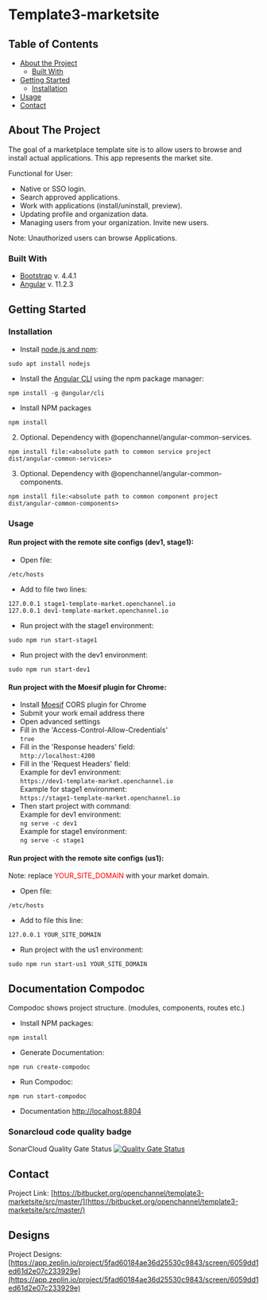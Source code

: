 # Template3-marketsite

## Table of Contents

* [About the Project](#about-the-project)
  * [Built With](#built-with)
* [Getting Started](#getting-started)
  * [Installation](#installation)
* [Usage](#usage)
* [Contact](#contact)

## About The Project

The goal of a marketplace template site is to allow users to browse and install actual applications. This app represents the market site.

Functional for User:
- Native or SSO login.
- Search approved applications. 
- Work with applications (install/uninstall, preview).
- Updating profile and organization data.
- Managing users from your organization. Invite new users.

Note: Unauthorized users can browse Applications.

### Built With
* [Bootstrap](https://getbootstrap.com) v. 4.4.1
* [Angular](https://angular.io) v. 11.2.3

## Getting Started

### Installation

- Install [node.js and npm](https://linuxize.com/post/how-to-install-node-js-on-ubuntu-18.04/):
```
sudo apt install nodejs
```
- Install the [Angular CLI](https://angular.io/cli) using the npm package manager:
```
npm install -g @angular/cli
```
- Install NPM packages
```
npm install
```

2. Optional. Dependency with @openchannel/angular-common-services.
```
npm install file:<absolute path to common service project dist/angular-common-services>
```

3. Optional. Dependency with @openchannel/angular-common-components.
```
npm install file:<absolute path to common component project dist/angular-common-components>
```

### Usage

#### Run project with the remote site configs (dev1, stage1):

- Open file:
```
/etc/hosts
```
- Add to file two lines:
```
127.0.0.1 stage1-template-market.openchannel.io
127.0.0.1 dev1-template-market.openchannel.io
```
- Run project with the stage1 environment:
```
sudo npm run start-stage1
```
- Run project with the dev1 environment:
```
sudo npm run start-dev1
```

####  Run project with the Moesif plugin for Chrome:

- Install [Moesif](https://chrome.google.com/webstore/detail/moesif-origin-cors-change/digfbfaphojjndkpccljibejjbppifbc/related) CORS plugin for Chrome
- Submit your work email address there
- Open advanced settings
- Fill in the 'Access-Control-Allow-Credentials'<br>
  ``
  true
  ``
- Fill in the 'Response headers' field: <br>
  ``
  http://localhost:4200
  ``
- Fill in the 'Request Headers' field:<br>
  Example for dev1 environment: <br>
  ``
  https://dev1-template-market.openchannel.io
  ``<br>
  Example for stage1 environment: <br>
  ``
  https://stage1-template-market.openchannel.io
  ``<br>
- Then start project with command:<br>
  Example for dev1 environment: <br>
  ``
  ng serve -c dev1
  ``<br>
  Example for stage1 environment: <br>
  ``
  ng serve -c stage1
  ``

####  Run project with the remote site configs (us1):
Note: replace <font color="red">YOUR_SITE_DOMAIN</font> with your market domain.

- Open file:
```
/etc/hosts
```
- Add to file this line:
```
127.0.0.1 YOUR_SITE_DOMAIN
```
- Run project with the us1 environment:
```
sudo npm run start-us1 YOUR_SITE_DOMAIN
```

## Documentation Compodoc
Compodoc shows project structure. (modules, components, routes etc.)

- Install NPM packages:
```
npm install
```
- Generate Documentation:
```
npm run create-compodoc
```
- Run Compodoc:
```
npm run start-compodoc
```

- Documentation [http://localhost:8804](http://localhost:8804)

### Sonarcloud code quality badge

SonarCloud Quality Gate Status [![Quality Gate Status](https://sonarcloud.io/api/project_badges/measure?project=openchannel_template3-marketsite&metric=alert_status&token=09ecb76af06050dd9ee59a4ada98a9e937517fbf)](https://sonarcloud.io/dashboard?id=openchannel_template3-marketsite)

## Contact

Project Link: [https://bitbucket.org/openchannel/template3-marketsite/src/master/](https://bitbucket.org/openchannel/template3-marketsite/src/master/)

## Designs

Project Designs: [https://app.zeplin.io/project/5fad60184ae36d25530c9843/screen/6059dd1ed61d2e07c233929e](https://app.zeplin.io/project/5fad60184ae36d25530c9843/screen/6059dd1ed61d2e07c233929e)
